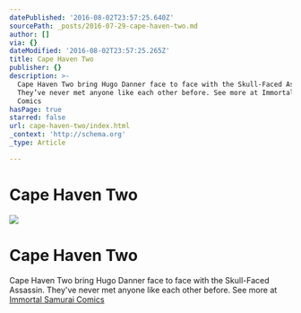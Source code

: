 ```yaml
---
datePublished: '2016-08-02T23:57:25.640Z'
sourcePath: _posts/2016-07-29-cape-haven-two.md
author: []
via: {}
dateModified: '2016-08-02T23:57:25.265Z'
title: Cape Haven Two
publisher: {}
description: >-
  Cape Haven Two bring Hugo Danner face to face with the Skull-Faced Assassin.
  They’ve never met anyone like each other before. See more at Immortal Samurai
  Comics
hasPage: true
starred: false
url: cape-haven-two/index.html
_context: 'http://schema.org'
_type: Article

---
```

# Cape Haven Two
![](https://the-grid-user-content.s3-us-west-2.amazonaws.com/d084abe0-364a-4611-8859-771b7a3e649a.jpg)

# Cape Haven Two

Cape Haven Two bring Hugo Danner face to face with the Skull-Faced Assassin. They've never met anyone like each other before. See more at [Immortal Samurai Comics][0]

[0]: http://immortalsamurai.com/